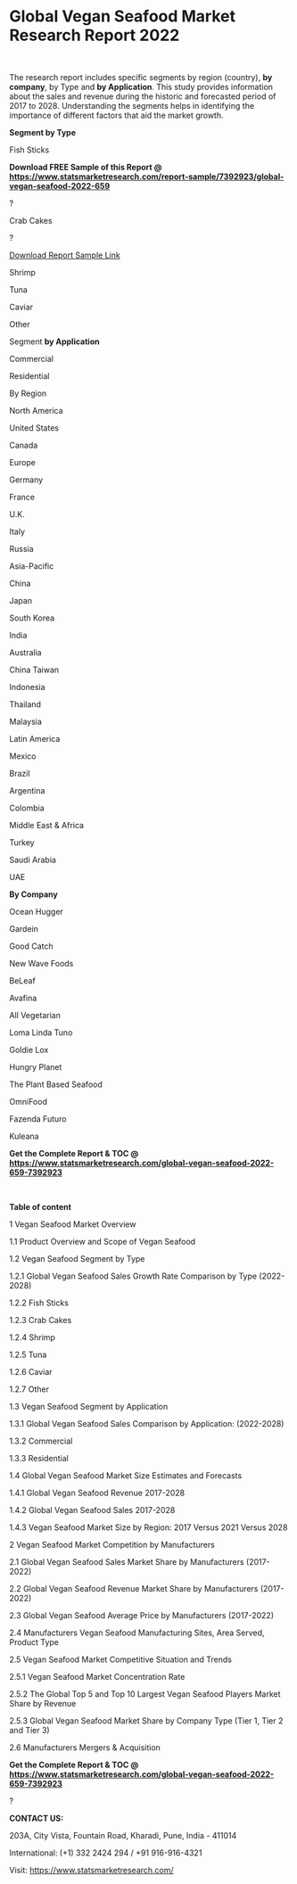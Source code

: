 <h1>Global Vegan Seafood Market Research Report 2022</h1><br/><p>The research report includes specific segments by region (country), <strong>by company</strong>, by Type and <strong>by Application</strong>. This study provides information about the sales and revenue during the historic and forecasted period of 2017 to 2028. Understanding the segments helps in identifying the importance of different factors that aid the market growth.</p>
 
 
 
 <p><strong>Segment by Type</strong></p>
 
 
 
 <p>Fish Sticks</p>
 
 
 
 <div><b>Download FREE Sample of this Report @ <a href="https://www.statsmarketresearch.com/download-free-sample/7392923/global-vegan-seafood-2022-659">https://www.statsmarketresearch.com/report-sample/7392923/global-vegan-seafood-2022-659</a></b></div>
 
 
 
 <p>? </p>
 
 
 
 <p>Crab Cakes</p>
 
 
 
 <p>? </p>
 
 
 
 <p><a href="https://www.statsmarketresearch.com/download-free-sample/7392923/global-vegan-seafood-2022-659">Download Report Sample Link</a></p>
 
 
 
 <p>Shrimp</p>
 
 
 
 <p>Tuna</p>
 
 
 
 <p>Caviar</p>
 
 
 
 <p>Other</p>
 
 
 
 <p>Segment <strong>by Application</strong></p>
 
 
 
 <p>Commercial</p>
 
 
 
 <p>Residential</p>
 
 
 
 <p>By Region</p>
 
 
 
 <p>North America</p>
 
 
 
 <p>United States</p>
 
 
 
 <p>Canada</p>
 
 
 
 <p>Europe</p>
 
 
 
 <p>Germany</p>
 
 
 
 <p>France</p>
 
 
 
 <p>U.K.</p>
 
 
 
 <p>Italy</p>
 
 
 
 <p>Russia</p>
 
 
 
 <p>Asia-Pacific</p>
 
 
 
 <p>China</p>
 
 
 
 <p>Japan</p>
 
 
 
 <p>South Korea</p>
 
 
 
 <p>India</p>
 
 
 
 <p>Australia</p>
 
 
 
 <p>China Taiwan</p>
 
 
 
 <p>Indonesia</p>
 
 
 
 <p>Thailand</p>
 
 
 
 <p>Malaysia</p>
 
 
 
 <p>Latin America</p>
 
 
 
 <p>Mexico</p>
 
 
 
 <p>Brazil</p>
 
 
 
 <p>Argentina</p>
 
 
 
 <p>Colombia</p>
 
 
 
 <p>Middle East & Africa</p>
 
 
 
 <p>Turkey</p>
 
 
 
 <p>Saudi Arabia</p>
 
 
 
 <p>UAE</p>
 
 
 
 <p><strong>By Company</strong></p>
 
 
 
 <p>Ocean Hugger</p>
 
 
 
 <p>Gardein</p>
 
 
 
 <p>Good Catch</p>
 
 
 
 <p>New Wave Foods</p>
 
 
 
 <p>BeLeaf</p>
 
 
 
 <p>Avafina</p>
 
 
 
 <p>All Vegetarian</p>
 
 
 
 <p>Loma Linda Tuno</p>
 
 
 
 <p>Goldie Lox</p>
 
 
 
 <p>Hungry Planet</p>
 
 
 
 <p>The Plant Based Seafood</p>
 
 
 
 <p>OmniFood</p>
 
 
 
 <p>Fazenda Futuro</p>
 
 
 
 <p>Kuleana</p>
 
 
 
 <div><b>Get the Complete Report & TOC @ <a href="https://www.statsmarketresearch.com/global-vegan-seafood-2022-659-7392923">https://www.statsmarketresearch.com/global-vegan-seafood-2022-659-7392923</a></b></div>
 
 
 
 <p><br />
 
 <b>Table of content</b></p>
 
 
 
 <p>1 Vegan Seafood Market Overview<br />
 
 1.1 Product Overview and Scope of Vegan Seafood<br />
 
 1.2 Vegan Seafood Segment by Type<br />
 
 1.2.1 Global Vegan Seafood Sales Growth Rate Comparison by Type (2022-2028)<br />
 
 1.2.2 Fish Sticks<br />
 
 1.2.3 Crab Cakes<br />
 
 1.2.4 Shrimp<br />
 
 1.2.5 Tuna<br />
 
 1.2.6 Caviar<br />
 
 1.2.7 Other<br />
 
 1.3 Vegan Seafood Segment by Application<br />
 
 1.3.1 Global Vegan Seafood Sales Comparison by Application: (2022-2028)<br />
 
 1.3.2 Commercial<br />
 
 1.3.3 Residential<br />
 
 1.4 Global Vegan Seafood Market Size Estimates and Forecasts<br />
 
 1.4.1 Global Vegan Seafood Revenue 2017-2028<br />
 
 1.4.2 Global Vegan Seafood Sales 2017-2028<br />
 
 1.4.3 Vegan Seafood Market Size by Region: 2017 Versus 2021 Versus 2028<br />
 
 2 Vegan Seafood Market Competition by Manufacturers<br />
 
 2.1 Global Vegan Seafood Sales Market Share by Manufacturers (2017-2022)<br />
 
 2.2 Global Vegan Seafood Revenue Market Share by Manufacturers (2017-2022)<br />
 
 2.3 Global Vegan Seafood Average Price by Manufacturers (2017-2022)<br />
 
 2.4 Manufacturers Vegan Seafood Manufacturing Sites, Area Served, Product Type<br />
 
 2.5 Vegan Seafood Market Competitive Situation and Trends<br />
 
 2.5.1 Vegan Seafood Market Concentration Rate<br />
 
 2.5.2 The Global Top 5 and Top 10 Largest Vegan Seafood Players Market Share by Revenue<br />
 
 2.5.3 Global Vegan Seafood Market Share by Company Type (Tier 1, Tier 2 and Tier 3)<br />
 
 2.6 Manufacturers Mergers & Acquisition</p>
 
 
 
 <div><b>Get the Complete Report & TOC @ <a href="https://www.statsmarketresearch.com/global-vegan-seafood-2022-659-7392923">https://www.statsmarketresearch.com/global-vegan-seafood-2022-659-7392923</a></b></div>
 
 
 
 <p>? </p>
 
 
 
 <p><b>CONTACT US:</b><br />
 
 203A, City Vista, Fountain Road, Kharadi, Pune, India - 411014<br />
 
 International: (+1) 332 2424 294 / +91 916-916-4321<br />
 
 Visit: <a href="https://www.statsmarketresearch.com/">https://www.statsmarketresearch.com/</a></p>